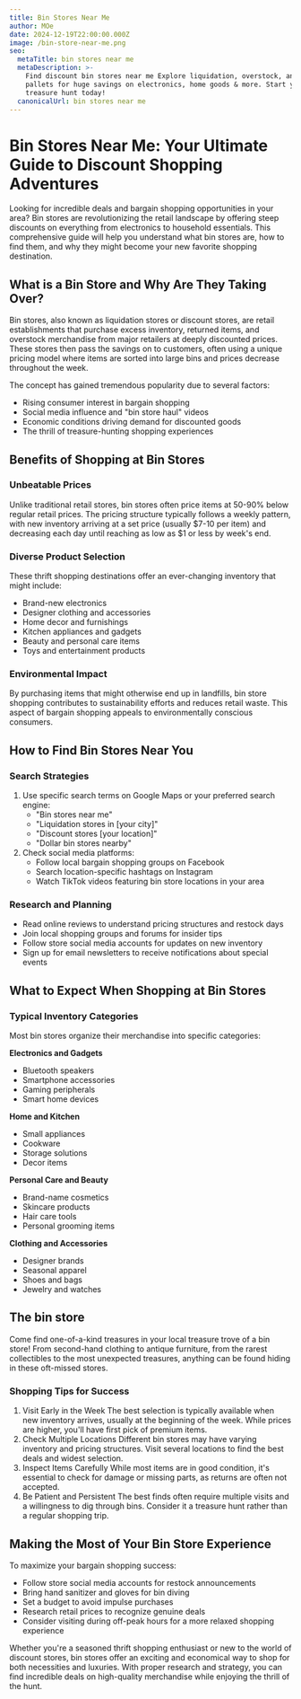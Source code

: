 ```yaml
---
title: Bin Stores Near Me
author: MOe
date: 2024-12-19T22:00:00.000Z
image: /bin-store-near-me.png
seo:
  metaTitle: bin stores near me
  metaDescription: >-
    Find discount bin stores near me Explore liquidation, overstock, and return
    pallets for huge savings on electronics, home goods & more. Start your
    treasure hunt today! 
  canonicalUrl: bin stores near me
---
```


# Bin Stores Near Me: Your Ultimate Guide to Discount Shopping Adventures

Looking for incredible deals and bargain shopping opportunities in your area? Bin stores are revolutionizing the retail landscape by offering steep discounts on everything from electronics to household essentials. This comprehensive guide will help you understand what bin stores are, how to find them, and why they might become your new favorite shopping destination.

## What is a Bin Store and Why Are They Taking Over?

Bin stores, also known as liquidation stores or discount stores, are retail establishments that purchase excess inventory, returned items, and overstock merchandise from major retailers at deeply discounted prices. These stores then pass the savings on to customers, often using a unique pricing model where items are sorted into large bins and prices decrease throughout the week.

The concept has gained tremendous popularity due to several factors:

* Rising consumer interest in bargain shopping
* Social media influence and "bin store haul" videos
* Economic conditions driving demand for discounted goods
* The thrill of treasure-hunting shopping experiences

## Benefits of Shopping at Bin Stores

### Unbeatable Prices

Unlike traditional retail stores, bin stores often price items at 50-90% below regular retail prices. The pricing structure typically follows a weekly pattern, with new inventory arriving at a set price (usually $7-10 per item) and decreasing each day until reaching as low as $1 or less by week's end.

### Diverse Product Selection

These thrift shopping destinations offer an ever-changing inventory that might include:

* Brand-new electronics
* Designer clothing and accessories
* Home decor and furnishings
* Kitchen appliances and gadgets
* Beauty and personal care items
* Toys and entertainment products

### Environmental Impact

By purchasing items that might otherwise end up in landfills, bin store shopping contributes to sustainability efforts and reduces retail waste. This aspect of bargain shopping appeals to environmentally conscious consumers.

## How to Find Bin Stores Near You

### Search Strategies

1. Use specific search terms on Google Maps or your preferred search engine:
   * "Bin stores near me"
   * "Liquidation stores in \[your city]"
   * "Discount stores \[your location]"
   * "Dollar bin stores nearby"
2. Check social media platforms:
   * Follow local bargain shopping groups on Facebook
   * Search location-specific hashtags on Instagram
   * Watch TikTok videos featuring bin store locations in your area

### Research and Planning

* Read online reviews to understand pricing structures and restock days
* Join local shopping groups and forums for insider tips
* Follow store social media accounts for updates on new inventory
* Sign up for email newsletters to receive notifications about special events

## What to Expect When Shopping at Bin Stores

### Typical Inventory Categories

Most bin stores organize their merchandise into specific categories:

**Electronics and Gadgets**

* Bluetooth speakers
* Smartphone accessories
* Gaming peripherals
* Smart home devices

**Home and Kitchen**

* Small appliances
* Cookware
* Storage solutions
* Decor items

**Personal Care and Beauty**

* Brand-name cosmetics
* Skincare products
* Hair care tools
* Personal grooming items

**Clothing and Accessories**

* Designer brands
* Seasonal apparel
* Shoes and bags
* Jewelry and watches

## The bin store

Come find one-of-a-kind treasures in your local treasure trove of a bin store! From second-hand clothing to antique furniture, from the rarest collectibles to the most unexpected treasures, anything can be found hiding in these oft-missed stores.

### Shopping Tips for Success

1. Visit Early in the Week
   The best selection is typically available when new inventory arrives, usually at the beginning of the week. While prices are higher, you'll have first pick of premium items.
2. Check Multiple Locations
   Different bin stores may have varying inventory and pricing structures. Visit several locations to find the best deals and widest selection.
3. Inspect Items Carefully
   While most items are in good condition, it's essential to check for damage or missing parts, as returns are often not accepted.
4. Be Patient and Persistent
   The best finds often require multiple visits and a willingness to dig through bins. Consider it a treasure hunt rather than a regular shopping trip.

## Making the Most of Your Bin Store Experience

To maximize your bargain shopping success:

* Follow store social media accounts for restock announcements
* Bring hand sanitizer and gloves for bin diving
* Set a budget to avoid impulse purchases
* Research retail prices to recognize genuine deals
* Consider visiting during off-peak hours for a more relaxed shopping experience

Whether you're a seasoned thrift shopping enthusiast or new to the world of discount stores, bin stores offer an exciting and economical way to shop for both necessities and luxuries. With proper research and strategy, you can find incredible deals on high-quality merchandise while enjoying the thrill of the hunt.
